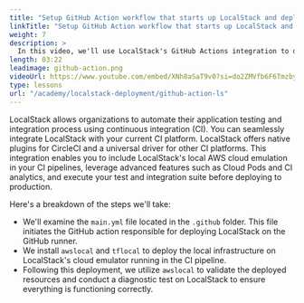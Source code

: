 ```yaml
---
title: "Setup GitHub Action workflow that starts up LocalStack and deploys the infrastructure"
linkTitle: "Setup GitHub Action workflow that starts up LocalStack and deploys the infrastructure"
weight: 7
description: >
  In this video, we'll use LocalStack's GitHub Actions integration to deploy the infrastructure of our application on LocalStack. Furthermore, we'll execute a diagnostic test to validate the deployment, ensuring that our infrastructure is successfully deployed, allowing you to further execute cloud integration tests for your application & infrastructure.
length: 03:22
leadimage: github-action.png
videoUrl: https://www.youtube.com/embed/XNh8aSaT9v0?si=do2ZMVfb6F6Tmzby
type: lessons
url: "/academy/localstack-deployment/github-action-ls"
---
```


LocalStack allows organizations to automate their application testing and integration process using continuous integration (CI). You can seamlessly integrate LocalStack with your current CI platform. LocalStack offers native plugins for CircleCI and a universal driver for other CI platforms. This integration enables you to include LocalStack's local AWS cloud emulation in your CI pipelines, leverage advanced features such as Cloud Pods and CI analytics, and execute your test and integration suite before deploying to production.

Here's a breakdown of the steps we'll take:

- We'll examine the `main.yml` file located in the `.github` folder. This file initiates the GitHub action responsible for deploying LocalStack on the GitHub runner. 
- We install `awslocal` and `tflocal` to deploy the local infrastructure on LocalStack's cloud emulator running in the CI pipeline. 
- Following this deployment, we utilize `awslocal` to validate the deployed resources and conduct a diagnostic test on LocalStack to ensure everything is functioning correctly.

